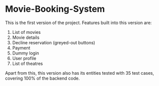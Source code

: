 # Movie-Booking-System
This is the first version of the project. Features built into this version are:

1. List of movies
2. Movie details
3. Decline reservation (greyed-out buttons)
4. Payment
5. Dummy login
6. User profile
7. List of theatres

Apart from this, this version also has its entities tested with 35 test cases, covering 100% of the backend code.
